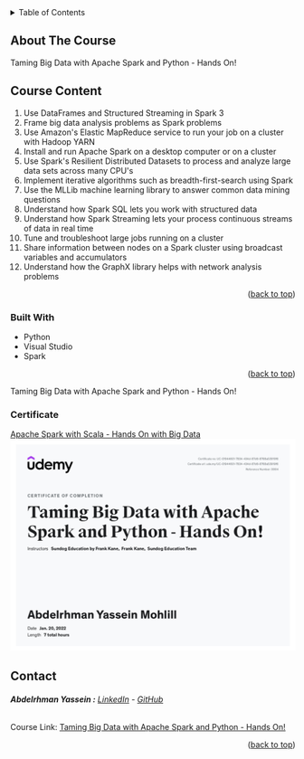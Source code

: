 <div id="top"></div>


<!-- TABLE OF CONTENTS -->
<details>
  <summary>Table of Contents</summary>
  <ol>
    <li>
      <a href="#about-the-project">About The Course</a>
      <ul>
        <li><a href="#built-with">Built With</a></li>
      </ul>
    </li>
    <li><a href="#contact">Contact</a></li>
  </ol>
</details>



<!-- ABOUT THE PROJECT -->
## About The Course


 Taming Big Data with Apache Spark and Python - Hands On!<br/>

 ## Course Content<br>
 1. Use DataFrames and Structured Streaming in Spark 3
 2. Frame big data analysis problems as Spark problems
 3. Use Amazon's Elastic MapReduce service to run your job on a cluster with Hadoop YARN
 4. Install and run Apache Spark on a desktop computer or on a cluster
 5. Use Spark's Resilient Distributed Datasets to process and analyze large data sets across many CPU's
 6. Implement iterative algorithms such as breadth-first-search using Spark
 7. Use the MLLib machine learning library to answer common data mining questions
 8. Understand how Spark SQL lets you work with structured data
 9. Understand how Spark Streaming lets your process continuous streams of data in real time
 10. Tune and troubleshoot large jobs running on a cluster
 11. Share information between nodes on a Spark cluster using broadcast variables and accumulators
 12. Understand how the GraphX library helps with network analysis problems


<p align="right">(<a href="#top">back to top</a>)</p>



### Built With

* Python
* Visual Studio
* Spark

<p align="right">(<a href="#top">back to top</a>)</p>

Taming Big Data with Apache Spark and Python - Hands On!


<!-- ### Prerequisites

* Cloudera vm -->
 


### Certificate
[Apache Spark with Scala - Hands On with Big Data ](https://www.udemy.com/certificate/UC-01944601-7834-434d-87d6-8768a53919f6/)
![certificate](https://github.com/Abdelrhman-Yassein/Taming-Big-Data-with-Apache-Spark-and-Python-Hands-On/blob/main/Apache-Spark-with-Scala-Hands-On-with-Big-Data.jpg)


## Contact

######  **Abdelrhman Yassein  :**  [LinkedIn](https://www.linkedin.com/in/Abdelrhman-Yassein/) - [GitHub](https://github.com/Abdelrhman-Yassein?tab=repositories)


Course Link: [Taming Big Data with Apache Spark and Python - Hands On!](https://www.udemy.com/course/taming-big-data-with-apache-spark-hands-on/)

<p align="right">(<a href="#top">back to top</a>)</p>


